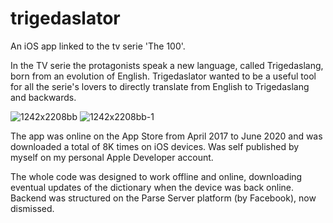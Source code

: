 # trigedaslator
An iOS app linked to the tv serie 'The 100'. 

In the TV serie the protagonists speak a new language, called Trigedaslang, born from an evolution of English. 
Trigedaslator wanted to be a useful tool for all the serie's lovers to directly translate from English to Trigedaslang and backwards. 

![1242x2208bb](https://user-images.githubusercontent.com/1354168/155236788-fc9f3121-1907-4fa1-8915-604baa259d01.png)
![1242x2208bb-1](https://user-images.githubusercontent.com/1354168/155236808-e863f548-a4d0-45b4-96e5-76c0d70d3df8.png)

The app was online on the App Store from April 2017 to June 2020 and was downloaded a total of 8K times on iOS devices. Was self published by myself on my personal Apple Developer account. 

The whole code was designed to work offline and online, downloading eventual updates of the dictionary when the device was back online. 
Backend was structured on the Parse Server platform (by Facebook), now dismissed. 
